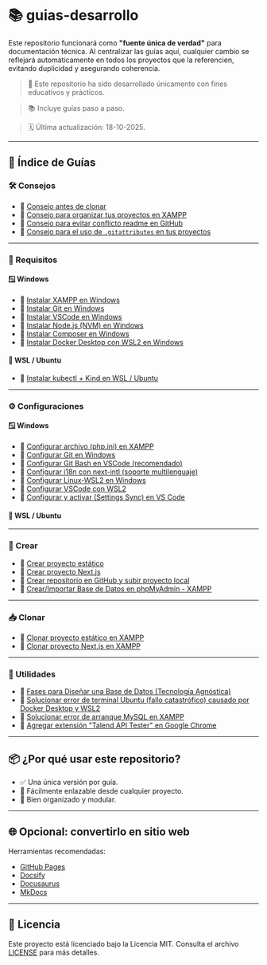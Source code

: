 # 📚 guias-desarrollo

Este repositorio funcionará como **"fuente única de verdad"** para documentación técnica. Al centralizar las guías aquí, cualquier cambio se reflejará automáticamente en todos los proyectos que la referencien, evitando duplicidad y asegurando coherencia.

> 📁 Este repositorio ha sido desarrollado únicamente con fines educativos y prácticos.

> 📚 Incluye guías paso a paso.

> 🗓 Última actualización: 18-10-2025.

---

## 📁 Índice de Guías

### 🛠 Consejos
- 📄 [Consejo antes de clonar](https://github.com/tejada1970/guias-desarrollo/blob/master/consejos/consejo-antes-de-clonar.md)
- 📄 [Consejo para organizar tus proyectos en XAMPP](https://github.com/tejada1970/guias-desarrollo/blob/master/consejos/consejo-para-organizar-tus-proyectos-en-xampp.md)
- 📄 [Consejo para evitar conflicto readme en GitHub](https://github.com/tejada1970/guias-desarrollo/blob/master/consejos/consejo-para-evitar-conflicto-readme-en-github.md)
- 📄 [Consejo para el uso de `.gitattributes` en tus proyectos](https://github.com/tejada1970/guias-desarrollo/blob/master/consejos/consejo-uso-de-gitattributes-en-proyectos.md)

---

### 🧰 Requisitos

#### 🪟 Windows
- 📄 [Instalar XAMPP en Windows](https://github.com/tejada1970/guias-desarrollo/blob/master/requisitos/windows/instalar-xampp-en-windows.md)
- 📄 [Instalar Git en Windows](https://github.com/tejada1970/guias-desarrollo/blob/master/requisitos/windows/instalar-git-en-windows.md)
- 📄 [Instalar VSCode en Windows](https://github.com/tejada1970/guias-desarrollo/blob/master/requisitos/windows/instalar-vscode-en-windows.md)
- 📄 [Instalar Node.js (NVM) en Windows](https://github.com/tejada1970/guias-desarrollo/blob/master/requisitos/windows/instalar-nodejs-nvm-en-windows.md)
- 📄 [Instalar Composer en Windows](https://github.com/tejada1970/guias-desarrollo/blob/master/requisitos/windows/instalar-composer-en-windows.md)
- 📄 [Instalar Docker Desktop con WSL2 en Windows](https://github.com/tejada1970/guias-desarrollo/blob/master/requisitos/windows/instalar-docker-desktop-wsl2-en-windows.md)

#### 🐧 WSL / Ubuntu

- 📖 [Instalar kubectl + Kind en WSL / Ubuntu](https://github.com/tejada1970/guias-desarrollo/blob/master/requisitos/wsl/instalar-kubectl-kind-en-wsl.md)

---

### ⚙️ Configuraciones

#### 🪟 Windows
- 📄 [Configurar archivo (php.ini) en XAMPP](https://github.com/tejada1970/guias-desarrollo/blob/master/configuraciones/windows/configurar-archivo-phpini-en-xampp.md)
- 📄 [Configurar Git en Windows](https://github.com/tejada1970/guias-desarrollo/blob/master/configuraciones/windows/configurar-git-en-windows.md)
- 📄 [Configurar Git Bash en VSCode (recomendado)](https://github.com/tejada1970/guias-desarrollo/blob/master/configuraciones/windows/configurar-git-bash-en-vscode.md)
- 📄 [Configurar i18n con next-intl (soporte multilenguaje)](https://github.com/tejada1970/guias-desarrollo/blob/master/configuraciones/windows/configurar-i18n-con-next-intl.md)
- 📄 [Configurar Linux-WSL2 en Windows](https://github.com/tejada1970/guias-desarrollo/blob/master/configuraciones/windows/configurar-linux-wsl2-en-windows.md)
- 📄 [Configurar VSCode con WSL2](https://github.com/tejada1970/guias-desarrollo/blob/master/configuraciones/windows/configurar-vscode-con-wsl2.md)
- 📄 [Configurar y activar (Settings Sync) en VS Code](https://github.com/tejada1970/guias-desarrollo/blob/master/configuraciones/windows/configurar-y-activar-settings-sync-vscode.md)

#### 🐧 WSL / Ubuntu

---

### 📁 Crear
- 📄 [Crear proyecto estático](https://github.com/tejada1970/guias-desarrollo/blob/master/crear/crear-proyecto-estatico.md)
- 📄 [Crear proyecto Next.js](https://github.com/tejada1970/guias-desarrollo/blob/master/crear/crear-proyecto-nextjs.md)
- 📄 [Crear repositorio en GitHub y subir proyecto local](https://github.com/tejada1970/guias-desarrollo/blob/master/crear/crear-repositorio-github-subir-proyecto.md)
- 📄 [Crear/Importar Base de Datos en phpMyAdmin - XAMPP](https://github.com/tejada1970/guias-desarrollo/blob/master/crear/crear-importar-db-en-phpmyadmin-xampp.md)

---

### 📥 Clonar
- 📄 [Clonar proyecto estático en XAMPP](https://github.com/tejada1970/guias-desarrollo/blob/master/clonar/clonar-proyecto-estatico-en-xampp.md)
- 📄 [Clonar proyecto Next.js en XAMPP](https://github.com/tejada1970/guias-desarrollo/blob/master/clonar/clonar-proyecto-nextjs-en-xampp.md)

---

### 🧱 Utilidades
- 📄 [Fases para Diseñar una Base de Datos (Tecnología Agnóstica)](https://github.com/tejada1970/guias-desarrollo/blob/master/utilidades/fases-para-disenar-una-bd.md)
- 📄 [Solucionar error de terminal Ubuntu (fallo catastrófico) causado por Docker Desktop y WSL2](https://github.com/tejada1970/guias-desarrollo/blob/master/utilidades/solucionar-error-terminal-ubuntu-docker-wsl2.md)
- 📄 [Solucionar error de arranque MySQL en XAMPP](https://github.com/tejada1970/guias-desarrollo/blob/master/utilidades/solucionar-error-mysql-xampp.md)
- 📄 [Agregar extensión "Talend API Tester" en Google Chrome](https://github.com/tejada1970/guias-desarrollo/blob/master/utilidades/extension-talend-api-tester-chrome.md)

---

## 📦 ¿Por qué usar este repositorio?
- ✅ Una única versión por guía.
- 🔗 Fácilmente enlazable desde cualquier proyecto.
- 📁 Bien organizado y modular.

---

## 🌐 Opcional: convertirlo en sitio web
Herramientas recomendadas:
- [GitHub Pages](https://pages.github.com/)
- [Docsify](https://docsify.js.org)
- [Docusaurus](https://docusaurus.io)
- [MkDocs](https://www.mkdocs.org/)

---

## 📄 Licencia
Este proyecto está licenciado bajo la Licencia MIT. Consulta el archivo [LICENSE](LICENSE) para más detalles.
